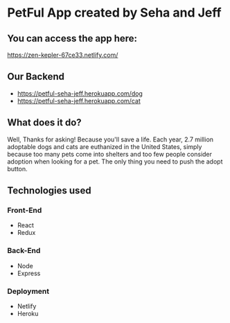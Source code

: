 # PetFul App created by Seha and Jeff

## You can access the app here:
https://zen-kepler-67ce33.netlify.com/
## Our Backend 
* https://petful-seha-jeff.herokuapp.com/dog
* https://petful-seha-jeff.herokuapp.com/cat
## What does it do?
Well, Thanks for asking! Because you'll save a life. Each year, 2.7 million adoptable dogs and cats are euthanized in the United States, simply because too many pets come into shelters and too few people consider adoption when looking for a pet. The only thing you need to push the adopt button. 

## Technologies used
### Front-End
* React
* Redux

### Back-End
* Node
* Express
### Deployment
* Netlify
* Heroku
